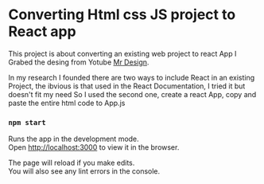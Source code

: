 # Converting Html css JS project to React app

This project is  about converting an existing web project to react App I Grabed the desing from Yotube  [Mr Design](https://www.youtube.com/watch?v=MJUssi2c6Ls&ab_channel=Mr.WebDesigner).

In my research I founded there are two ways to include React in an existing Project, the ibvious is that used in the React Documentation, I tried it but doesn't fit my need
So I used the second one, create a react App, copy and paste the entire html code to App.js 

### `npm start`

Runs the app in the development mode.\
Open [http://localhost:3000](http://localhost:3000) to view it in the browser.

The page will reload if you make edits.\
You will also see any lint errors in the console.


